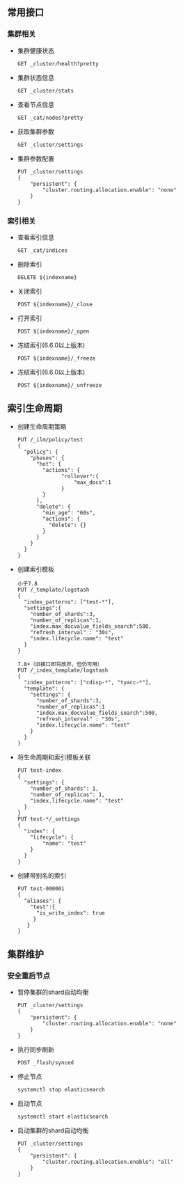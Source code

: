 ## 常用接口

### 集群相关

- 集群健康状态
  
  ```shell
  GET _cluster/health?pretty
  ```

- 集群状态信息
  
  ```shell
  GET _cluster/stats
  ```

- 查看节点信息
  
  ```shell
  GET _cat/nodes?pretty
  ```

- 获取集群参数
  
  ```shell
  GET _cluster/settings
  ```

- 集群参数配置
  
  ```shell
  PUT _cluster/settings
  {
      "persistent": {
          "cluster.routing.allocation.enable": "none"
      }
  }
  ```

### 索引相关

- 查看索引信息
  
  ```shell
  GET _cat/indices
  ```

- 删除索引
  
  ```shell
  DELETE ${indexname}
  ```

- 关闭索引
  
  ```shell
  POST ${indexname}/_close
  ```

- 打开索引
  
  ```shell
  POST ${indexname}/_open
  ```

- 冻结索引(6.6.0以上版本)
  
  ```shell
  POST ${indexname}/_freeze
  ```

- 冻结索引(6.6.0以上版本)
  
  ```shell
  POST ${indexname}/_unfreeze
  ```

## 索引生命周期

- 创建生命周期策略
  
  ```shell
  PUT /_ilm/policy/test
  {
    "policy": {                       
      "phases": {
        "hot": {                      
          "actions": {
                "rollover":{
                    "max_docs":1
                }
          }
        },
        "delete": {
          "min_age": "60s",           
          "actions": {
            "delete": {}              
          }
        }
      }
    }
  }
  ```

- 创建索引模板
  
  ```shell
  小于7.8
  PUT /_template/logstash
  {
    "index_patterns": ["test-*"],
    "settings":{
      "number_of_shards":3,
      "number_of_replicas":1,
      "index.max_docvalue_fields_search":500,
      "refresh_interval" : "30s",
      "index.lifecycle.name": "test"
    }
  }
  ```
  
  ```shell
  7.8+（旧接口即将放弃，但仍可用）
  PUT /_index_template/logstash
  {
    "index_patterns": ["cdisp-*", "tyacc-*"],
    "template": {
      "settings": {
        "number_of_shards":3,
        "number_of_replicas":1
        "index.max_docvalue_fields_search":500,
        "refresh_interval" : "30s",
        "index.lifecycle.name": "test"
      }
    }
  }
  ```

- 将生命周期和索引模板关联
  
  ```shell
  PUT test-index
  {
    "settings": {
      "number_of_shards": 1,
      "number_of_replicas": 1,
      "index.lifecycle.name": "test"
    }
  }
  PUT test-*/_settings
  {
    "index": {
      "lifecycle": {
          "name": "test"
      }
    }
  }
  ```

- 创建带别名的索引
  
  ```shell
  PUT test-000001
  {
    "aliases": {
      "test":{
        "is_write_index": true 
       }
     }
  }
  ```

## 集群维护

### 安全重启节点

- 暂停集群的shard自动均衡
  
  ```shell
  PUT _cluster/settings
  {
      "persistent": {
          "cluster.routing.allocation.enable": "none"
      }
  }
  ```

- 执行同步刷新
  
  ```shell
  POST _flush/synced
  ```

- 停止节点
  
  ```shell
  systemctl stop elasticsearch
  ```

- 启动节点
  
  ```shell
  systemctl start elasticsearch
  ```

- 启动集群的shard自动均衡
  
  ```shell
  PUT _cluster/settings
  {
      "persistent": {
          "cluster.routing.allocation.enable": "all"
      }
  }
  ```